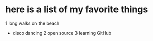 # here is a list of my favorite things
1 long walks on the beach
- disco dancing
2 open source
3 learning GitHub
